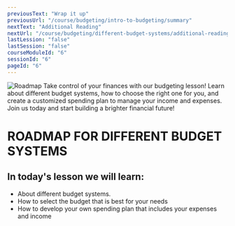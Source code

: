 ```yaml
---
previousText: "Wrap it up"
previousUrl: "/course/budgeting/intro-to-budgeting/summary"
nextText: "Additional Reading"
nextUrl: "/course/budgeting/different-budget-systems/additional-reading"
lastLession: "false"
lastSession: "false"
courseModuleId: "6"
sessionId: "6"
pageId: "6"
---
```



![Roadmap](/assets/img/roadmap.png)
<sparkle-character-intro class="shift-up-overlap" position="right" character="yuna">
Take control of your finances with our budgeting lesson! Learn about different budget systems, how to choose the right one for you, and create a customized spending plan to manage your income and expenses. Join us today and start building a brighter financial future!</sparkle-character-intro>
# ROADMAP FOR DIFFERENT BUDGET SYSTEMS
## In today's lesson we will learn:
- About different budget systems.
- How to select the budget that is best for your needs
- How to develop your own spending plan that includes your expenses and income

